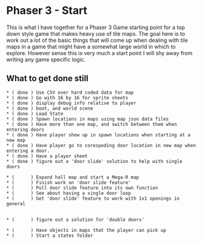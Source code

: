 # Phaser 3 - Start

This is what I have together for a Phaser 3 Game starting point for a top down style game that makes heavy use of tile maps. The goal here is to work out a lot of the basic things that will come up when dealing with tile maps in a game that might have a somewhat large world in which to explore. However sense this is very much a start point I will shy away from writing any game specific logic.


## What to get done still

```
* ( done ) Use CSV over hard coded data for map
* ( done ) Go with 16 by 16 for sprite sheets
* ( done ) display debug info relative to player
* ( done ) boot, and world scene
* ( done ) Load State
* ( done ) Spawn locations in maps using map json data files
* ( done ) Have more than one map, and switch between them when entering doors
* ( done ) Have player show up in spawn locations when starting at a new map
* ( done ) Have player go to corespoding door location in new map when entering a door.
* ( done ) Have a player sheet
* ( done ) figure out a 'door slide' solution to help with single doors

* (      ) Expand hall map and start a Mega-R map
* (      ) Finish work on 'door slide feature'
* (      ) Pull door slide feature into its own function
* (      ) See about having a single door loop
* (      ) Get 'door slide' feature to work with 1x1 openings in general


* (      ) figure out a solution for 'double doors'

* (      ) Have objects in maps that the player can pick up
* (      ) Start a states folder
```
